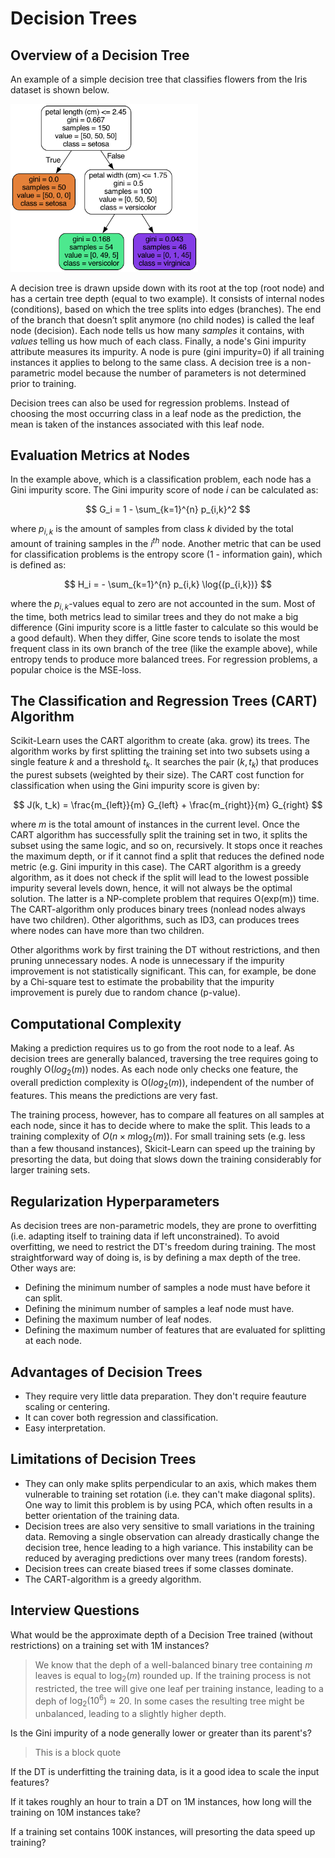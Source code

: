 # Decision Trees

## Overview of a Decision Tree

An example of a simple decision tree that classifies flowers from the Iris dataset is shown below.

<img src="https://github.com/louisds/Machine-Learning/blob/main/Classical-Supervised-Learning/Trees-and-Random-Forests/images/tree.png"  width="300">

A decision tree is drawn upside down with its root at the top (root node) and has a certain tree depth (equal to two example). It consists of internal nodes (conditions), based on which the tree splits into edges (branches). The end of the branch that doesn’t split anymore (no child nodes) is called the leaf node (decision). Each node tells us how many $samples$ it contains, with $values$ telling us how much of each class. Finally, a node's Gini impurity attribute measures its impurity. A node is pure (gini impurity=0) if all training instances it applies to belong to the same class. A decision tree is a non-parametric model because the number of parameters is not determined prior to training. 

Decision trees can also be used for regression problems. Instead of choosing the most occurring class in a leaf node as the prediction, the mean is taken of the instances associated with this leaf node. 

## Evaluation Metrics at Nodes

In the example above, which is a classification problem, each node has a Gini impurity score. The Gini impurity score of node $i$ can be calculated as:

$$
G_i = 1 - \sum_{k=1}^{n} p_{i,k}^2
$$

where $p_{i,k}$ is the amount of samples from class $k$ divided by the total amount of training samples in the $i^{th}$ node. Another metric that can be used for classification problems is the entropy score (1 - information gain), which is defined as:

$$
H_i = - \sum_{k=1}^{n} p_{i,k} \log{(p_{i,k})}
$$

where the $p_{i,k}$-values equal to zero are not accounted in the sum. Most of the time, both metrics lead to similar trees and they do not make a big difference (Gini impurity score is a little faster to calculate so this would be a good default). When they differ, Gine score tends to isolate the most frequent class in its own branch of the tree (like the example above), while entropy tends to produce more balanced trees. For regression problems, a popular choice is the MSE-loss. 

## The Classification and Regression Trees (CART) Algorithm

Scikit-Learn uses the CART algorithm to create (aka. grow) its trees. The algorithm works by first splitting the training set into two subsets using a single feature $k$ and a threshold $t_k$. It searches the pair $(k, t_k)$ that produces the purest subsets (weighted by their size). The CART cost function for classification when using the Gini impurity score is given by:

$$
J(k, t_k) = \frac{m_{left}}{m} G_{left} + \frac{m_{right}}{m} G_{right}
$$

where $m$ is the total amount of instances in the current level. Once the CART algorithm has successfully split the training set in two, it splits the subset using the same logic, and so on, recursively. It stops once it reaches the maximum depth, or if it cannot find a split that reduces the defined node metric (e.g. Gini impurity in this case). The CART algorithm is a greedy algorithm, as it does not check if the split will lead to the lowest possible impurity several levels down, hence, it will not always be the optimal solution. The latter is a NP-complete problem that requires O(exp(m)) time. The CART-algorithm only produces binary trees (nonlead nodes always have two children). Other algorithms, such as ID3, can produces trees where nodes can have more than two children.

Other algorithms work by first training the DT without restrictions, and then pruning unnecessary nodes. A node is unnecessary if the impurity improvement is not statistically significant. This can, for example, be done by a Chi-square test to estimate the probability that the impurity improvement is purely due to random chance (p-value). 

## Computational Complexity

Making a prediction requires us to go from the root node to a leaf. As decision trees are generally balanced, traversing the tree requires going to roughly O($log_2(m)$) nodes. As each node only checks one feature, the overall prediction complexity is O($log_2(m)$), independent of the number of features. This means the predictions are very fast.

The training process, however, has to compare all features on all samples at each node, since it has to decide where to make the split. This leads to a training complexity of $O(n \times m \log_2(m))$. For small training sets (e.g. less than a few thousand instances), Skicit-Learn can speed up the training by presorting the data, but doing that slows down the training considerably for larger training sets. 

## Regularization Hyperparameters

As decision trees are non-parametric models, they are prone to overfitting (i.e. adapting itself to training data if left unconstrained). To avoid overfitting, we need to restrict the DT's freedom during training. The most straightforward way of doing is, is by defining a max depth of the tree. Other ways are:

* Defining the minimum number of samples a node must have before it can split.
* Defining the minimum number of samples a leaf node must have.
* Defining the maximum number of leaf nodes.
* Defining the maximum number of features that are evaluated for splitting at each node.

## Advantages of Decision Trees

* They require very little data preparation. They don't require feauture scaling or centering.
* It can cover both regression and classification.
* Easy interpretation.

## Limitations of Decision Trees

* They can only make splits perpendicular to an axis, which makes them vulnerable to training set rotation (i.e. they can't make diagonal splits). One way to limit this problem is by using PCA, which often results in a better orientation of the training data. 
* Decision trees are also very sensitive to small variations in the training data. Removing a single observation can already drastically change the decision tree, hence leading to a high variance. This instability can be reduced by averaging predictions over many trees (random forests). 
* Decision trees can create biased trees if some classes dominate.
* The CART-algorithm is a greedy algorithm.

## Interview Questions

What would be the approximate depth of a Decision Tree trained (without restrictions) on a training set with 1M instances?

> We know that the deph of a well-balanced binary tree containing $m$ leaves is equal to $\log_2(m)$ rounded up. If the training process is not restricted, the tree will give one leaf per training instance, leading to a deph of $\log_2(10^6) \approx 20$. In some cases the resulting tree might be unbalanced, leading to a slightly higher depth. 

Is the Gini impurity of a node generally lower or greater than its parent's?

> This is a block quote

If the DT is underfitting the training data, is it a good idea to scale the input features?

If it takes roughly an hour to train a DT on 1M instances, how long will the training on 10M instances take?

If a training set contains 100K instances, will presorting the data speed up training?
